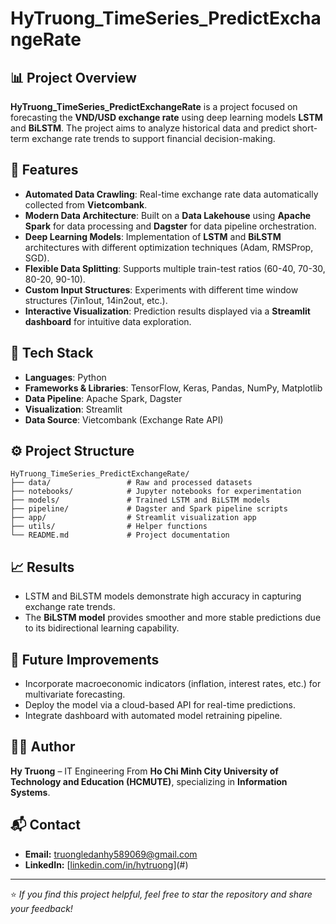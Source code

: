 # HyTruong_TimeSeries_PredictExchangeRate

## 📊 Project Overview

**HyTruong_TimeSeries_PredictExchangeRate** is a project focused on forecasting the **VND/USD exchange rate** using deep learning models **LSTM** and **BiLSTM**. The project aims to analyze historical data and predict short-term exchange rate trends to support financial decision-making.

## 🚀 Features

* **Automated Data Crawling**: Real-time exchange rate data automatically collected from **Vietcombank**.
* **Modern Data Architecture**: Built on a **Data Lakehouse** using **Apache Spark** for data processing and **Dagster** for data pipeline orchestration.
* **Deep Learning Models**: Implementation of **LSTM** and **BiLSTM** architectures with different optimization techniques (Adam, RMSProp, SGD).
* **Flexible Data Splitting**: Supports multiple train-test ratios (60-40, 70-30, 80-20, 90-10).
* **Custom Input Structures**: Experiments with different time window structures (7in1out, 14in2out, etc.).
* **Interactive Visualization**: Prediction results displayed via a **Streamlit dashboard** for intuitive data exploration.

## 🧠 Tech Stack

* **Languages**: Python
* **Frameworks & Libraries**: TensorFlow, Keras, Pandas, NumPy, Matplotlib
* **Data Pipeline**: Apache Spark, Dagster
* **Visualization**: Streamlit
* **Data Source**: Vietcombank (Exchange Rate API)

## ⚙️ Project Structure

```
HyTruong_TimeSeries_PredictExchangeRate/
├── data/                 # Raw and processed datasets
├── notebooks/            # Jupyter notebooks for experimentation
├── models/               # Trained LSTM and BiLSTM models
├── pipeline/             # Dagster and Spark pipeline scripts
├── app/                  # Streamlit visualization app
├── utils/                # Helper functions
└── README.md             # Project documentation
```

## 📈 Results

* LSTM and BiLSTM models demonstrate high accuracy in capturing exchange rate trends.
* The **BiLSTM model** provides smoother and more stable predictions due to its bidirectional learning capability.

## 🔮 Future Improvements

* Incorporate macroeconomic indicators (inflation, interest rates, etc.) for multivariate forecasting.
* Deploy the model via a cloud-based API for real-time predictions.
* Integrate dashboard with automated model retraining pipeline.

## 👨‍💻 Author

**Hy Truong** – IT Engineering From **Ho Chi Minh City University of Technology and Education (HCMUTE)**, specializing in **Information Systems**.

## 📬 Contact

* **Email:** [truongledanhy589069@gmail.com](mailto:truongledanhy589069@gmail.com)
* **LinkedIn:** [[linkedin.com/in/hytruong](https://www.linkedin.com/in/truong-le-dan-hy-b2820424b/)](#)

---

⭐ *If you find this project helpful, feel free to star the repository and share your feedback!*
